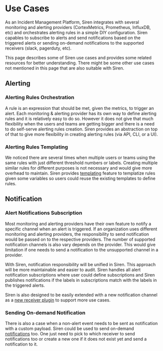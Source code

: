 # Use Cases

As an Incident Management Platform, Siren integrates with several monitoring and alerting providers (CortexMetrics, Prometheus, InfluxDB, etc) and orchestrates alerting rules in a simple DIY configuration. Siren capables to subscribe to alerts and send notifications based on the triggered alerts or sending on-demand notifications to the supported receivers (slack, pagerduty, etc).

This page describes some of Siren use cases and provides some related resources for better understanding. There might be some other use cases not mentioned in this page that are also suitable with Siren.

## Alerting

### Alerting Rules Orchestration

A rule is an expression that should be met, given the metrics, to trigger an alert. Each monitoring & alerting provider has its own way to define alerting rules and it is relatively easy to do so. However it does not give that much flexibility when the users and teams are getting bigger and there is a need to do self-serve alerting rules creation. Siren provides an abstraction on top of that to give more flexibility in creating alerting rules (via API, CLI, or a UI).

### Alerting Rules Templating

We noticed there are several times when multiple users or teams using the same rules with just different threshold numbers or labels. Creating multiple similar rules for different purposes is not necessary and would give more overhead to maintain. Siren provides [templating](./guides/template.md) feature to templatize rules given some variables so users could reuse the existing templates to define rules.

## Notification

### Alert Notifications Subscription

Most monitoring and alerting providers have their own feature to notify a specific channel when an alert is triggered. If an organization uses different monitoring and alerting providers, the responsibility to send notification would be passed on to the respective providers. The number of supported notification channels is also vary depends on the provider. This would give limitation if one needs to send a notification to the unsupported channel in a provider. 

With Siren, notification responsibility will be unified in Siren. This approach will be more maintainable and easier to audit. Siren handles all alert notification subscriptions where user could define subscriptions and Siren publishes notifications if the labels in subscriptions match with the labels in the triggered alerts.

Siren is also designed to be easily extended with a new notification channel as a [new receiver plugin](/docs/docs/extend/adding_new_receiver.md) to support more use cases.


### Sending On-demand Notification

There is also a case when a non-alert event needs to be sent as notification with a custom payload. Siren could be used to send on-demand [notifications](./guides/notification.md) too. One just need to pick to which receiver to send notifications too or create a new one if it does not exist yet and send a notification to it.
